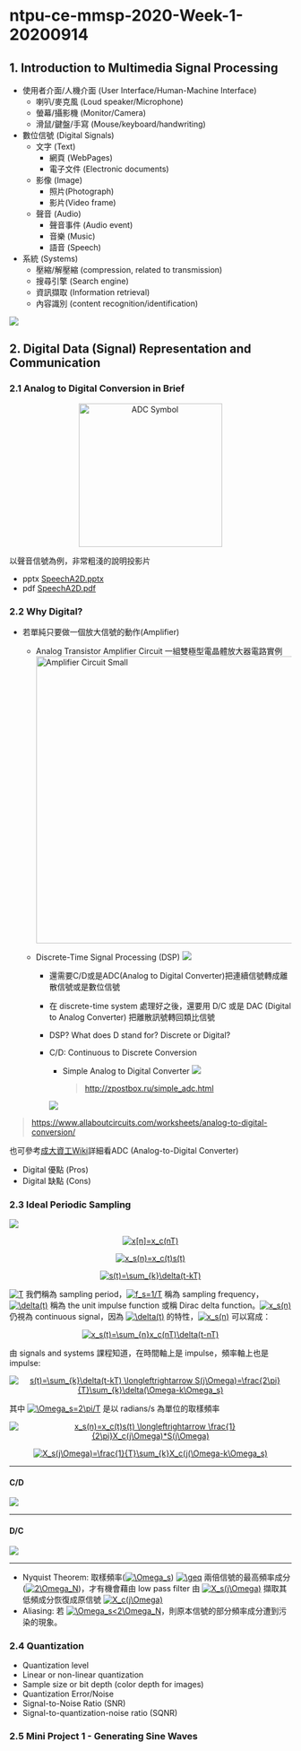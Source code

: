 # ntpu-ce-mmsp-2020-Week-1-20200914

## 1. Introduction to Multimedia Signal Processing
* 使用者介面/人機介面 (User Interface/Human-Machine Interface)
    * 喇叭/麥克風 (Loud speaker/Microphone)
    * 螢幕/攝影機 (Monitor/Camera)
    * 滑鼠/鍵盤/手寫 (Mouse/keyboard/handwriting)
* 數位信號 (Digital Signals)
    * 文字 (Text)
        * 網頁 (WebPages)
        * 電子文件 (Electronic documents)
    * 影像 (Image)
        * 照片(Photograph)
        * 影片(Video frame)
    * 聲音 (Audio)
        * 聲音事件 (Audio event)
        * 音樂 (Music)
        * 語音 (Speech)
* 系統 (Systems)
    * 壓縮/解壓縮 (compression, related to transmission)
    * 搜尋引擎 (Search engine)
    * 資訊擷取 (Information retrieval)
    * 內容識別 (content recognition/identification)


![](https://i.imgur.com/HoaWsh7.png)


## 2. Digital Data (Signal) Representation and Communication
### 2.1 Analog to Digital Conversion in Brief

<p align="center">
<a title="Tjwikcom / Public domain" href="https://commons.wikimedia.org/wiki/File:ADC_Symbol.svg"><img width="256" alt="ADC Symbol" src="https://upload.wikimedia.org/wikipedia/commons/thumb/f/f0/ADC_Symbol.svg/256px-ADC_Symbol.svg.png"></a>
</p>


以聲音信號為例，非常粗淺的說明投影片
* pptx [SpeechA2D.pptx](SpeechA2D.pptx)
* pdf  [SpeechA2D.pdf](SpeechA2D.pdf)



### 2.2 Why Digital?
* 若單純只要做一個放大信號的動作(Amplifier)
    * Analog Transistor Amplifier Circuit
一組雙極型電晶體放大器電路實例
<a title="Twisp / Public domain" href="https://commons.wikimedia.org/wiki/File:Amplifier_Circuit_Small.svg"><img width="512" alt="Amplifier Circuit Small" src="https://upload.wikimedia.org/wikipedia/commons/thumb/f/fd/Amplifier_Circuit_Small.svg/512px-Amplifier_Circuit_Small.svg.png"></a>

    * Discrete-Time Signal Processing (DSP)
![](https://i.imgur.com/vBjpyuE.png)
        * 還需要C/D或是ADC(Analog to Digital Converter)把連續信號轉成離散信號或是數位信號
        * 在 discrete-time system 處理好之後，還要用 D/C 或是 DAC (Digital to Analog Converter) 把離散訊號轉回類比信號
        * DSP? What does D stand for? Discrete or Digital?
        * C/D: Continuous to Discrete Conversion
            * Simple Analog to Digital Converter
        ![](https://i.imgur.com/GUYvJKO.png)
                > http://zpostbox.ru/simple_adc.html
    
            ![](https://i.imgur.com/p5K0mXs.png)
> https://www.allaboutcircuits.com/worksheets/analog-to-digital-conversion/
            
也可參考[成大資工Wiki](http://wiki.csie.ncku.edu.tw/embedded/ADC)詳細看ADC (Analog-to-Digital Converter)

* Digital 優點 (Pros)
* Digital 缺點 (Cons)

### 2.3 Ideal Periodic Sampling

![](https://i.imgur.com/qH60D5D.png)

<p align="center">
<a href="https://www.codecogs.com/eqnedit.php?latex=x[n]=x_c(nT)" target="_blank"><img src="https://latex.codecogs.com/svg.latex?x[n]=x_c(nT)" title="x[n]=x_c(nT)" /></a>
</p>

<p align="center">
<a href="https://www.codecogs.com/eqnedit.php?latex=x_s(n)=x_c(t)s(t)" target="_blank"><img src="https://latex.codecogs.com/svg.latex?x_s(n)=x_c(t)s(t)" title="x_s(n)=x_c(t)s(t)" /></a>
</p>

<p align="center">
<a href="https://www.codecogs.com/eqnedit.php?latex=s(t)=\sum_{k}\delta(t-kT)" target="_blank"><img src="https://latex.codecogs.com/svg.latex?s(t)=\sum_{k}\delta(t-kT)" title="s(t)=\sum_{k}\delta(t-kT)" /></a>
</p>


<a href="https://www.codecogs.com/eqnedit.php?latex=\inline&space;T" target="_blank"><img src="https://latex.codecogs.com/svg.latex?\inline&space;T" title="T" /></a> 我們稱為 sampling period，<a href="https://www.codecogs.com/eqnedit.php?latex=\inline&space;f_s=1/T" target="_blank"><img src="https://latex.codecogs.com/svg.latex?\inline&space;f_s=1/T" title="f_s=1/T" /></a> 稱為 sampling frequency，<a href="https://www.codecogs.com/eqnedit.php?latex=\inline&space;\delta(t)" target="_blank"><img src="https://latex.codecogs.com/svg.latex?\inline&space;\delta(t)" title="\delta(t)" /></a> 稱為 the unit impulse function 或稱 Dirac delta function。<a href="https://www.codecogs.com/eqnedit.php?latex=\inline&space;x_s(n)" target="_blank"><img src="https://latex.codecogs.com/svg.latex?\inline&space;x_s(n)" title="x_s(n)" /></a> 仍視為 continuous signal，因為 [<a href="https://www.codecogs.com/eqnedit.php?latex=\inline&space;\delta(t)" target="_blank"><img src="https://latex.codecogs.com/svg.latex?\inline&space;\delta(t)" title="\delta(t)" /></a>](https://en.wikipedia.org/wiki/Dirac_delta_function) 的特性，<a href="https://www.codecogs.com/eqnedit.php?latex=\inline&space;x_s(n)" target="_blank"><img src="https://latex.codecogs.com/svg.latex?\inline&space;x_s(n)" title="x_s(n)" /></a> 可以寫成：

<p align="center">
<a href="https://www.codecogs.com/eqnedit.php?latex=x_s(t)=\sum_{n}x_c(nT)\delta(t-nT)" target="_blank"><img src="https://latex.codecogs.com/svg.latex?x_s(t)=\sum_{n}x_c(nT)\delta(t-nT)" title="x_s(t)=\sum_{n}x_c(nT)\delta(t-nT)" /></a>
</p>

由 signals and systems 課程知道，在時間軸上是 impulse，頻率軸上也是 impulse:

<p align="center">
<a href="https://www.codecogs.com/eqnedit.php?latex=s(t)=\sum_{k}\delta(t-kT)&space;\longleftrightarrow&space;S(j\Omega)=\frac{2\pi}{T}\sum_{k}\delta(\Omega-k\Omega_s)" target="_blank"><img src="https://latex.codecogs.com/svg.latex?s(t)=\sum_{k}\delta(t-kT)&space;\longleftrightarrow&space;S(j\Omega)=\frac{2\pi}{T}\sum_{k}\delta(\Omega-k\Omega_s)" title="s(t)=\sum_{k}\delta(t-kT) \longleftrightarrow S(j\Omega)=\frac{2\pi}{T}\sum_{k}\delta(\Omega-k\Omega_s)" /></a>
</p>

其中 <a href="https://www.codecogs.com/eqnedit.php?latex=\inline&space;\Omega_s=2\pi/T" target="_blank"><img src="https://latex.codecogs.com/svg.latex?\inline&space;\Omega_s=2\pi/T" title="\Omega_s=2\pi/T" /></a> 是以 radians/s 為單位的取樣頻率

<p align="center">
<a href="https://www.codecogs.com/eqnedit.php?latex=x_s(n)=x_c(t)s(t)&space;\longleftrightarrow&space;\frac{1}{2\pi}X_c(j\Omega)*S(j\Omega)" target="_blank"><img src="https://latex.codecogs.com/svg.latex?x_s(n)=x_c(t)s(t)&space;\longleftrightarrow&space;\frac{1}{2\pi}X_c(j\Omega)*S(j\Omega)" title="x_s(n)=x_c(t)s(t) \longleftrightarrow \frac{1}{2\pi}X_c(j\Omega)*S(j\Omega)" /></a>
</p>

<p align="center">
<a href="https://www.codecogs.com/eqnedit.php?latex=X_s(j\Omega)=\frac{1}{T}\sum_{k}X_c(j(\Omega-k\Omega_s)" target="_blank"><img src="https://latex.codecogs.com/svg.latex?X_s(j\Omega)=\frac{1}{T}\sum_{k}X_c(j(\Omega-k\Omega_s)" title="X_s(j\Omega)=\frac{1}{T}\sum_{k}X_c(j(\Omega-k\Omega_s)" /></a>
</p>

--- 

#### C/D
![](https://i.imgur.com/p9L0Ftn.png)

---

#### D/C
![](https://i.imgur.com/XPRJlUP.png)

---

* Nyquist Theorem:
取樣頻率(<a href="https://www.codecogs.com/eqnedit.php?latex=\inline&space;\Omega_s" target="_blank"><img src="https://latex.codecogs.com/svg.latex?\inline&space;\Omega_s" title="\Omega_s" /></a>) <a href="https://www.codecogs.com/eqnedit.php?latex=\inline&space;\geq" target="_blank"><img src="https://latex.codecogs.com/svg.latex?\inline&space;\geq" title="\geq" /></a> 兩倍信號的最高頻率成分(<a href="https://www.codecogs.com/eqnedit.php?latex=\inline&space;2\Omega_N" target="_blank"><img src="https://latex.codecogs.com/svg.latex?\inline&space;2\Omega_N" title="2\Omega_N" /></a>)，才有機會藉由 low pass filter 由 <a href="https://www.codecogs.com/eqnedit.php?latex=\inline&space;X_s(j\Omega)" target="_blank"><img src="https://latex.codecogs.com/svg.latex?\inline&space;X_s(j\Omega)" title="X_s(j\Omega)" /></a> 擷取其低頻成分恢復成原信號 <a href="https://www.codecogs.com/eqnedit.php?latex=\inline&space;X_c(j\Omega)" target="_blank"><img src="https://latex.codecogs.com/svg.latex?\inline&space;X_c(j\Omega)" title="X_c(j\Omega)" /></a>
* Aliasing: 若 <a href="https://www.codecogs.com/eqnedit.php?latex=\inline&space;\Omega_s<2\Omega_N" target="_blank"><img src="https://latex.codecogs.com/svg.latex?\inline&space;\Omega_s<2\Omega_N" title="\Omega_s<2\Omega_N" /></a>，則原本信號的部分頻率成分遭到污染的現象。

### 2.4 Quantization
* Quantization level
* Linear or non-linear quantization
* Sample size or bit depth (color depth for images)
* Quantization Error/Noise
* Signal-to-Noise Ratio (SNR)
* Signal-to-quantization-noise ratio (SQNR)

### 2.5 Mini Project 1 - Generating Sine Waves











